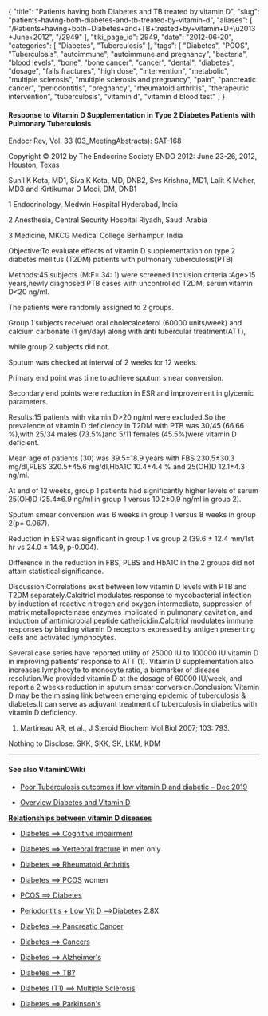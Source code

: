 {
    "title": "Patients having both Diabetes and TB treated by vitamin D",
    "slug": "patients-having-both-diabetes-and-tb-treated-by-vitamin-d",
    "aliases": [
        "/Patients+having+both+Diabetes+and+TB+treated+by+vitamin+D+\u2013+June+2012",
        "/2949"
    ],
    "tiki_page_id": 2949,
    "date": "2012-06-20",
    "categories": [
        "Diabetes",
        "Tuberculosis"
    ],
    "tags": [
        "Diabetes",
        "PCOS",
        "Tuberculosis",
        "autoimmune",
        "autoimmune and pregnancy",
        "bacteria",
        "blood levels",
        "bone",
        "bone cancer",
        "cancer",
        "dental",
        "diabetes",
        "dosage",
        "falls fractures",
        "high dose",
        "intervention",
        "metabolic",
        "multiple sclerosis",
        "multiple sclerosis and pregnancy",
        "pain",
        "pancreatic cancer",
        "periodontitis",
        "pregnancy",
        "rheumatoid arthritis",
        "therapeutic intervention",
        "tuberculosis",
        "vitamin d",
        "vitamin d blood test"
    ]
}


#### Response to Vitamin D Supplementation in Type 2 Diabetes Patients with Pulmonary Tuberculosis

Endocr Rev, Vol. 33 (03_MeetingAbstracts): SAT-168

Copyright © 2012 by The Endocrine Society ENDO 2012: June 23-26, 2012, Houston, Texas

Sunil K Kota, MD1, Siva K Kota, MD, DNB2, Svs Krishna, MD1, Lalit K Meher, MD3 and Kirtikumar D Modi, DM, DNB1

1 Endocrinology, Medwin Hospital Hyderabad, India

2 Anesthesia, Central Security Hospital Riyadh, Saudi Arabia

3 Medicine, MKCG Medical College Berhampur, India

Objective:To evaluate effects of vitamin D supplementation on type 2 diabetes mellitus (T2DM) patients with pulmonary tuberculosis(PTB).

Methods:45 subjects (M:F= 34: 1) were screened.Inclusion criteria :Age>15 years,newly diagnosed PTB cases with uncontrolled T2DM, serum vitamin D<20 ng/ml.

The patients were randomly assigned to 2 groups.

Group 1 subjects received oral cholecalceferol (60000 units/week) and calcium carbonate (1 gm/day) along with anti tubercular treatment(ATT),

while group 2 subjects did not. 

Sputum was checked at interval of 2 weeks for 12 weeks.

Primary end point was time to achieve sputum smear conversion.

Secondary end points were reduction in ESR and improvement in glycemic parameters.

Results:15 patients with vitamin D>20 ng/ml were excluded.So the prevalence of vitamin D deficiency in T2DM with PTB was 30/45 (66.66 %),with 25/34 males (73.5%)and 5/11 females (45.5%)were vitamin D deficient.

Mean age of patients (30) was 39.5±18.9 years with FBS 230.5±30.3 mg/dl,PLBS 320.5±45.6 mg/dl,HbA1C 10.4±4.4 % and 25(OH)D 12.1±4.3 ng/ml. 

At end of 12 weeks, group 1 patients had significantly higher levels of serum 25(OH)D (25.4±6.9 ng/ml in group 1 versus 10.2±0.9 ng/ml in group 2).

Sputum smear conversion was 6 weeks in group 1 versus 8 weeks in group 2(p= 0.067).

Reduction in ESR was significant in group 1 vs group 2 (39.6 ± 12.4 mm/1st hr vs 24.0 ± 14.9, p-0.004). 

Difference in the reduction in FBS, PLBS and HbA1C in the 2 groups did not attain statistical significance.

Discussion:Correlations exist between low vitamin D levels with PTB and T2DM separately.Calcitriol modulates response to mycobacterial infection by induction of reactive nitrogen and oxygen intermediate, suppression of matrix metalloproteinase enzymes implicated in pulmonary cavitation, and induction of antimicrobial peptide cathelicidin.Calcitriol modulates immune responses by binding vitamin D receptors expressed by antigen presenting cells and activated lymphocytes. 

Several case series have reported utility of 25000 IU to 100000 IU vitamin D in improving patients' response to ATT (1). Vitamin D supplementation also increases lymphocyte to monocyte ratio, a biomarker of disease resolution.We provided vitamin D at the dosage of 60000 IU/week, and report a 2 weeks reduction in sputum smear conversion.Conclusion: Vitamin D may be the missing link between emerging epidemic of tuberculosis & diabetes.It can serve as adjuvant treatment of tuberculosis in diabetics with vitamin D deficiency.

1. Martineau AR, et al., J Steroid Biochem Mol Biol 2007; 103: 793.

Nothing to Disclose: SKK, SKK, SK, LKM, KDM

---

#### See also VitaminDWiki

* [Poor Tuberculosis outcomes if low vitamin D and diabetic – Dec 2019](/posts/poor-tuberculosis-outcomes-if-low-vitamin-d-and-diabetic)

* [Overview Diabetes and Vitamin D](/posts/overview-diabetes-and-vitamin-d)

 **[Relationships between vitamin D diseases](/tags/relationships-between-vitamin-d-diseases.html)** 

* [Diabetes ==> Cognitive impairment](/tags/diabetes-cognitive-impairment.html)

* [Diabetes ==> Vertebral fracture](/tags/diabetes-vertebral-fracture.html) in men only

* [Diabetes ==> Rheumatoid Arthritis](/tags/diabetes-rheumatoid-arthritis.html)

* [Diabetes ==> PCOS](http://www.ncbi.nlm.nih.gov/pubmed/25714787?dopt=Abstract) women 

* [PCOS ==> Diabetes](/posts/women-with-pcos-4-x-more-likely-to-develop-t2-diabetes-no-surprise-both-associat-h-low-vitamin-d)

* [Periodontitis + Low Vit D ==>Diabetes](/tags/periodontitis-low-vit-d-diabetes.html) 2.8X

* [Diabetes ==> Pancreatic Cancer](/tags/diabetes-pancreatic-cancer.html)

* [Diabetes ==> Cancers](/posts/women-with-diabetes-60-percent-more-likely-to-get-cancer-perhaps-low-vitamin-d)

* [Diabetes ==> Alzheimer's](/tags/diabetes-alzheimers.html)

* [Diabetes ==> TB?](/posts/poor-tuberculosis-outcomes-if-low-vitamin-d-and-diabetic)

* [Diabetes (T1) ==> Multiple Sclerosis](http://www.ncbi.nlm.nih.gov/pubmed/25480016?dopt=Abstract)

* [Diabetes ==> Parkinson's](/posts/young-diabetics-had-38-x-higher-risk-of-parkinsons-perhaps-low-mg-or-low-vitamin-d)
